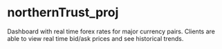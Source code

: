 # northernTrust_proj
Dashboard with real time forex rates for major currency pairs. Clients are able to view real time bid/ask prices and see historical trends.
